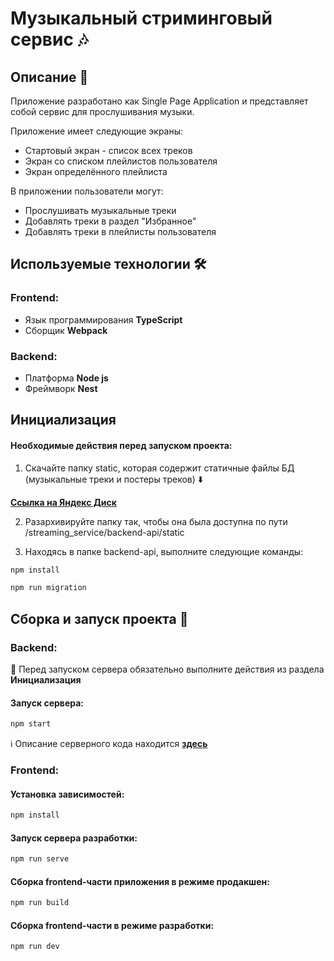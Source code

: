 # Музыкальный стриминговый сервис 🎶

## Описание 🧾

Приложение разработано как Single Page Application и представляет собой сервис для прослушивания музыки.

Приложение имеет следующие экраны:

- Стартовый экран - список всех треков
- Экран со списком плейлистов пользователя
- Экран определённого плейлиста

В приложении пользователи могут:

- Прослушивать музыкальные треки
- Добавлять треки в раздел "Избранное"
- Добавлять треки в плейлисты пользователя

## Используемые технологии 🛠️

### Frontend:

- Язык программирования **TypeScript**
- Сборщик **Webpack**

### Backend:

- Платформа **Node js**
- Фреймворк **Nest**

## Инициализация

#### Необходимые действия перед запуском проекта:

1. Скачайте папку static, которая содержит статичные
   файлы БД (музыкальные треки и постеры треков) ⬇️

[**Ссылка на Яндекс Диск**](https://disk.yandex.ru/d/d71cPOQj2ibdxw)

2. Разархивируйте папку так, чтобы она была доступна по пути
   /streaming_service/backend-api/static

3. Находясь в папке backend-api, выполните следующие команды:

```sh
npm install
```

```sh
npm run migration
```

## Сборка и запуск проекта 🚀

### Backend:

🚩 Перед запуском сервера обязательно выполните действия из раздела **Инициализация**

#### Запуск сервера:

```sh
npm start
```

ℹ️ Описание серверного кода находится [**здесь**](./backend-api/README.md)

### Frontend:

#### Установка зависимостей:

```sh
npm install
```

#### Запуск сервера разработки:

```sh
npm run serve
```

#### Сборка frontend-части приложения в режиме продакшен:

```sh
npm run build
```

#### Cборка frontend-части в режиме разработки:

```sh
npm run dev
```

